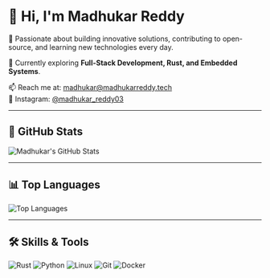 # 👋 Hi, I'm Madhukar Reddy

🚀 Passionate about building innovative solutions, contributing to open-source, and learning new technologies every day.

🔧 Currently exploring **Full-Stack Development, Rust, and Embedded Systems**.

📫 Reach me at: [madhukar@madhukarreddy.tech](mailto:madhukar@madhukarreddy.work)  
📸 Instagram: [@madhukar_reddy03](https://www.instagram.com/madhukar_reddy03/)

---

## 🌟 GitHub Stats

![Madhukar's GitHub Stats](https://github-readme-stats.vercel.app/api?username=madhukarreddy05&show_icons=true&count_private=true&theme=default)

---

## 📊 Top Languages

![Top Languages](https://github-readme-stats.vercel.app/api/top-langs/?username=madhukarreddy05&layout=compact&theme=default)

---

## 🛠️ Skills & Tools

![Rust](https://img.shields.io/badge/Rust-000000?style=for-the-badge&logo=rust&logoColor=white)
![Python](https://img.shields.io/badge/Python-3776AB?style=for-the-badge&logo=python&logoColor=white)
![Linux](https://img.shields.io/badge/Linux-FCC624?style=for-the-badge&logo=linux&logoColor=black)
![Git](https://img.shields.io/badge/Git-F05032?style=for-the-badge&logo=git&logoColor=white)
![Docker](https://img.shields.io/badge/Docker-2496ED?style=for-the-badge&logo=docker&logoColor=white)
